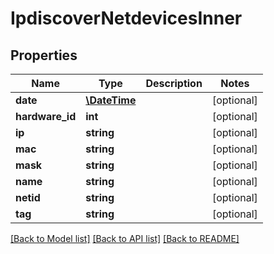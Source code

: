 # IpdiscoverNetdevicesInner

## Properties
Name | Type | Description | Notes
------------ | ------------- | ------------- | -------------
**date** | [**\DateTime**](\DateTime.md) |  | [optional] 
**hardware_id** | **int** |  | [optional] 
**ip** | **string** |  | [optional] 
**mac** | **string** |  | [optional] 
**mask** | **string** |  | [optional] 
**name** | **string** |  | [optional] 
**netid** | **string** |  | [optional] 
**tag** | **string** |  | [optional] 

[[Back to Model list]](../../README.md#documentation-for-models) [[Back to API list]](../../README.md#documentation-for-api-endpoints) [[Back to README]](../../README.md)

